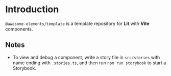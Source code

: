 # Introduction

`@awesome-elements/template` is a template repository for **Lit** with **Vite** components.

## Notes

- To view and debug a component, write a story file in `src/stories` with name ending with `.stories.ts`, and then run `npm run storybook` to start a Storybook.
